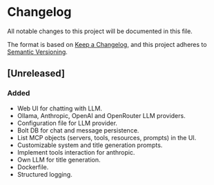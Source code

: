 # Changelog

All notable changes to this project will be documented in this file.

The format is based on [Keep a Changelog](https://keepachangelog.com/en/1.1.0/),
and this project adheres to [Semantic Versioning](https://semver.org/spec/v2.0.0.html).

## [Unreleased]

### Added

- Web UI for chatting with LLM.
- Ollama, Anthropic, OpenAI and OpenRouter LLM providers.
- Configuration file for LLM provider.
- Bolt DB for chat and message persistence.
- List MCP objects (servers, tools, resources, prompts) in the UI.
- Customizable system and title generation prompts.
- Implement tools interaction for anthropic.
- Own LLM for title generation.
- Dockerfile.
- Structured logging.
